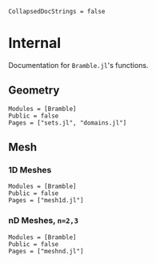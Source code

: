 ```@meta
CollapsedDocStrings = false
```

# Internal 
Documentation for `Bramble.jl`'s functions.

## Geometry
```@autodocs
Modules = [Bramble]
Public = false
Pages = ["sets.jl", "domains.jl"]
```

## Mesh
### 1D Meshes
```@autodocs
Modules = [Bramble]
Public = false
Pages = ["mesh1d.jl"]
```

### nD Meshes, ``n=2,3``
```@autodocs
Modules = [Bramble]
Public = false
Pages = ["meshnd.jl"]
```

